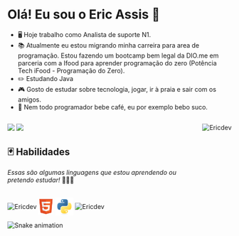 # Olá! Eu sou o Eric Assis 👋

- 🖥️ Hoje trabalho como Analista de suporte N1.
- 📚 Atualmente eu estou migrando minha carreira para area de programação. Estou fazendo um bootcamp bem legal da DIO.me em parceria com a Ifood para aprender programação do zero (Potência Tech iFood - Programação do Zero).
- ✏️ Estudando Java
- 🎮 Gosto de estudar sobre tecnologia, jogar, ir à praia e sair com os amigos.
- 🍹 Nem todo programador bebe café, eu por exemplo bebo suco.

##

</div>
<img height="180em" src="https://github-readme-stats.vercel.app/api?username=EricAssisdev&show_icons=true&theme=dracula"/>
<img height="130em" src="https://github-readme-stats.vercel.app/api/top-langs/?username=EricAssisdev&layout=compact&theme=dracula"/>
<img height="180em" 
<img align="right" alt="Ericdev" src="https://gifs.eco.br/wp-content/uploads/2022/06/gifs-de-anime-lofi-9.gif"
</div>
  
##

## 🃏 Habilidades

 *Essas são algumas linguagens que estou aprendendo ou pretendo estudar!* 👨🏽‍💻
 <div style="display: inline_block"><br>
 <img align="center" alt="Ericdev" height="40" width="40" src="https://raw.githubusercontent.com/rahulbanerjee26/githubAboutMeGenerator/main/icons/java.svg">
  <img align="center" alt="Ericdev" height="35" width="35" src="https://raw.githubusercontent.com/devicons/devicon/master/icons/html5/html5-original.svg">
  <img align="center" alt="Ericdev" height="40" width="40" src="https://raw.githubusercontent.com/devicons/devicon/master/icons/python/python-original.svg">
  <img align="center" alt="Ericdev" height="35" width="35" src="https://code.visualstudio.com/assets/images/code-stable.png">
  
![Snake animation](https://github.com/EricAssisdev)  
  
</div>
    
